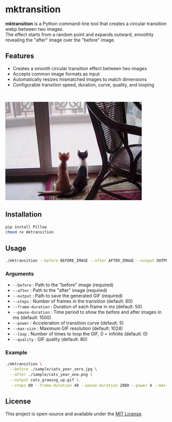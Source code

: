 # mktransition

**mktransition** is a Python command-line tool that creates a circular transition webp between two images.  
The effect starts from a random point and expands outward, smoothly revealing the "after" image over the "before" image.

## Features

- Creates a smooth circular transition effect between two images  
- Accepts common image formats as input  
- Automatically resizes mismatched images to match dimensions  
- Configurable transition speed, duration, curve, quality, and looping  

<br>

![Gif of two cats growing up](cats_growing_up.webp "Cats Growing Up")

## Installation

```bash
pip install Pillow
chmod +x mktransition
````

## Usage

```bash
./mktransition --before BEFORE_IMAGE --after AFTER_IMAGE --output OUTPUT_GIF [options]
```

### Arguments

* `--before` : Path to the "before" image (required)
* `--after`  : Path to the "after" image (required)
* `--output` : Path to save the generated GIF (required)
* `--steps` : Number of frames in the transition (default: 60)
* `--frame-duration` : Duration of each frame in ms (default: 50)
* `--pause-duration` : Time period to show the before and after images in ms (default: 1500)
* `--power` : Acceleration of transition curve (default: 5)
* `--max-size` : Maximum GIF resolution (default: 1024)
* `--loop` : Number of times to loop the GIF, 0 = infinite (default: 0)
* `--quality` : GIF quality (default: 80)

### Example

```bash
./mktransition \
  --before ./sample/cats_year_zero.jpg \
  --after ./sample/cats_year_one.png \
  --output cats_growing_up.gif \
  --steps 80 --frame-duration 40 --pause-duration 2000 --power 4 --max-size 800 --loop 0 --quality 90
```

## License

This project is open-source and available under the [MIT License](LICENSE).

